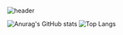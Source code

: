 ![header](https://capsule-render.vercel.app/api?type=waving&color=70faac&height=260&section=header&text=KIMSEONMI&fontSizew44)






   ![Anurag's GitHub stats](https://github-readme-stats.vercel.app/api?username=seon-mikim&show_icons=true&theme=tokyonight&text_color=edeff2&ring_color=70faac&icon_color=70faac&title_color=70faac)
    ![Top Langs](https://github-readme-stats.vercel.app/api/top-langs/?username=seon-mikim&layout=compact)

